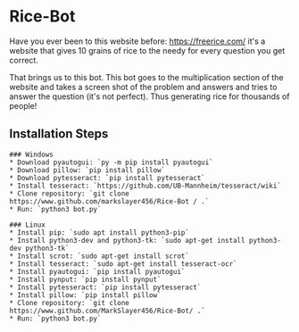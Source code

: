 # Rice-Bot

Have you ever been to this website before: https://freerice.com/
it's a website that gives 10 grains of rice to the needy for every
question you get correct.

That brings us to this bot. This bot goes to the multiplication
section of the website and takes a screen shot of the problem and
answers and tries to answer the question (it's not perfect).
Thus generating rice for thousands of people!

## Installation Steps
	### Windows
	* Download pyautogui: `py -m pip install pyautogui`
	* Download pillow: `pip install pillow`
	* Download pytesseract: `pip install pytesseract`
	* Install tesseract: `https://github.com/UB-Mannheim/tesseract/wiki`
	* Clone repository: `git clone https://www.github.com/markslayer456/Rice-Bot / .`
	* Run: `python3 bot.py`
	
	### Linux
	* Install pip: `sudo apt install python3-pip`
	* Install python3-dev and python3-tk: `sudo apt-get install python3-dev python3-tk`
	* Install scrot: `sudo apt-get install scrot`
	* Install tesseract: `sudo apt-get install tesseract-ocr`
	* Install pyautogui: `pip install pyautogui`
	* Install pynput: `pip install pynput`
	* Install pytesseract: `pip install pytesseract`
	* Install pillow: `pip install pillow`
	* Clone repository: `git clone https://www.github.com/MarkSlayer456/Rice-Bot/ .`
	* Run: `python3 bot.py`
